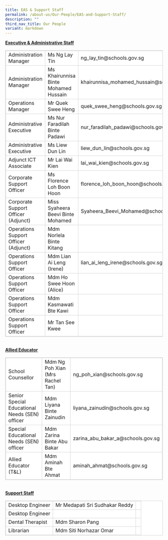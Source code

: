 ```yaml
---
title: EAS & Support Staff
permalink: /about-us/Our-People/EAS-and-Support-Staff/
description: ""
third_nav_title: Our People
variant: markdown
---
```

<style>
table, th, td {
  border:  1px solid #D3D3D3;
  border-collapse: collapse;
  background-color: white;
}

</style>
<b><u>Executive &amp; Administrative Staff</u></b>
<table style="width:100%">
  <tbody>
<tr>
	<td>Administration Manager</td>
	<td>Ms Ng Lay Tin</td>
	<td>ng_lay_tin@schools.gov.sg</td>
	</tr>
		<tr>
	<td>Administration Manager</td>
	<td>Ms Khairunnisa Binte Mohamed Hussain</td>
	<td>khairunnisa_mohamed_hussain@schools.gov.sg</td>
	</tr>
	<tr>
	<td>Operations Manager</td>
	<td>Mr Quek Swee Heng</td>
    <td>quek_swee_heng@schools.gov.sg</td>
	</tr>
	<tr>
	<td>Administrative Executive</td>
	<td>Ms Nur Faradilah Binte Padawi</td>
    <td>nur_faradilah_padawi@schools.gov.sg</td>
	</tr>
		<tr>
	<td>Administrative Executive</td>
	<td>Ms Liew Dun Lin</td>
	<td>liew_dun_lin@schools.gov.sg</td>
	</tr>
<tr>
<td>Adjunct ICT Associate</td>
<td>Mr Lai Wai Kien</td>
<td>lai_wai_kien@schools.gov.sg</td>
</tr>
<tr>
	<td>Corporate Support Officer</td>
	<td>Ms Florence Loh Boon Hoon</td>
    <td>florence_loh_boon_hoon@schools.gov.sg</td>
	</tr>
			<tr>
	<td>Corporate Support Officer (Adjunct)</td>
	<td>Miss Syaheera Beevi Binte Mohamed</td>
    <td>Syaheera_Beevi_Mohamed@schools.gov.sg</td>
	</tr>
			<tr>
	<td>Operations Support Officer (Adjunct)</td>
	<td>Mdm Norlela Binte Kitang</td>
    <td></td>
	</tr>
<tr>
	<td>Operations Support Officer</td>
	<td>Mdm Lian Ai Leng (Irene)</td>
	<td>lian_ai_leng_irene@schools.gov.sg</td>
	</tr>
		<tr>
	<td>Operations Support Officer</td>
	<td>Mdm Ho Swee Hoon (Alice)</td>
    <td></td>
	</tr>
	<tr>
	<td>Operations Support Officer</td>
	<td>Mdm Kasmawati Bte Kawi</td>
    <td></td>
	</tr>
<tr>
	<td>Operations Support Officer</td>
	<td>Mr Tan See Kwee</td>
	<td></td>
	</tr>

</tbody></table>

<br>
<b><u>Allied Educator</u></b>

<table style="width:100%">
 
<tbody><tr>
	<td>School Counsellor</td>
	<td>Mdm Ng Poh Xian (Mrs Rachel Tan)</td>
	<td>ng_poh_xian@schools.gov.sg</td>
	</tr>
<tr>
	<td>Senior Special Educational Needs (SEN) officer</td>
	<td>Mdm Liyana Binte Zainudin</td>
	<td>liyana_zainudin@schools.gov.sg</td>
	</tr>
<tr>
	<td>Special Educational Needs (SEN) officer</td>
	<td>Mdm Zarina Binte Abu Bakar</td>
	<td>zarina_abu_bakar_a@schools.gov.sg</td>
	</tr>    
<tr>
	<td>Allied Educator (T&amp;L)</td>
	<td>Mdm Aminah Bte Ahmat</td>
	<td>aminah_ahmat@schools.gov.sg</td>
	</tr>  
</tbody></table>
<br>
<b><u>Support Staff</u></b>
<table style="width:100%">
	<tbody><tr>
	<td>Desktop Engineer</td>
	<td>Mr Medapati Sri Sudhakar Reddy</td>
    <td></td>
	</tr>
<tr>
	<td>Desktop Engineer</td>
	<td></td>
    <td></td>
	</tr>
	<tr>
	<td>Dental Therapist</td>
	<td>Mdm Sharon Pang</td>
    <td></td>
	</tr>
	<tr>
	<td>Librarian</td>
	<td>Mdm Siti Norhazar Omar</td>
    <td></td>
	</tr>


</tbody></table>